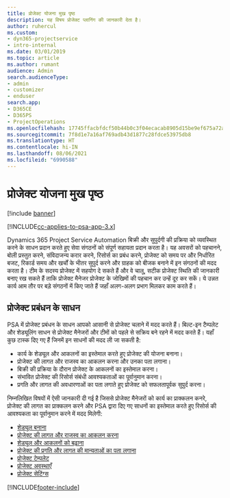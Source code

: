 ```yaml
---
title: प्रोजेक्ट योजना मुख पृष्ठ
description: यह विषय प्रोजेक्ट प्लानिंग की जानकारी देता है।
author: ruhercul
ms.custom:
- dyn365-projectservice
- intro-internal
ms.date: 03/01/2019
ms.topic: article
ms.author: rumant
audience: Admin
search.audienceType:
- admin
- customizer
- enduser
search.app:
- D365CE
- D365PS
- ProjectOperations
ms.openlocfilehash: 17745ffacbfdcf50b44b0c3f04ecacab8905d15be9ef675a72ae47a858cb9abe
ms.sourcegitcommit: 7f8d1e7a16af769adb43d1877c28fdce53975db8
ms.translationtype: HT
ms.contentlocale: hi-IN
ms.lasthandoff: 08/06/2021
ms.locfileid: "6990588"
---
```

# <a name="project-planning-home-page"></a>प्रोजेक्ट योजना मुख पृष्ठ

[!include [banner](../includes/psa-now-project-operations.md)]

[!INCLUDE[cc-applies-to-psa-app-3.x](../includes/cc-applies-to-psa-app-3x.md)]

Dynamics 365 Project Service Automation बिक्री और सुपुर्दगी की प्रक्रिया को व्यवस्थित करने के साधन प्रदान करते हुए सेवा संगठनों को संपूर्ण सहायता प्रदान करता है। यह अवसरों को पहचानने, बोली प्रस्तुत करने, संविदाजन्य करार करने, रिसोर्स का प्रबंध करने, प्रोजेक्ट को समय पर और निर्धारित बजट, रिकार्ड समय और खर्चों के भीतर सुपुर्द करने और ग्राहक को बीजक बनाने में इन संगठनों की मदद करता है। टीम के सदस्य प्रोजेक्ट में सहयोग दे सकते हैं और वे चालू, सटीक प्रोजेक्ट स्थिति की जानकारी बनाए रख सकते हैं ताकि प्रोजेक्ट मैनेजर प्रोजेक्ट के जोखिमों की पहचान कर उन्हें दूर कर सकें। ये उन्नत कार्य आम तौर पर बड़े संगठनों में किए जाते हैं जहाँ अलग-अलग प्रभाग मिलकर काम करते हैं।

## <a name="project-management-tools"></a>प्रोजेक्ट प्रबंधन के साधन

PSA में प्रोजेक्ट प्रबंधन के साधन आपको आसानी से प्रोजेक्ट चलाने में मदद करते हैं। बिल्ट-इन टैम्पलेट और शेड्यूलिंग साधन से प्रोजेक्ट मैनेजरों और टीमों को पहले से सक्रिय बने रहने में मदद करते हैं। यहाँ कुछ टास्क दिए गए हैं जिनमें इन साधनों की मदद ली जा सकती है:

- कार्य के शेड्यूल और आकलनों का इस्तेमाल करते हुए प्रोजेक्ट की योजना बनाना।
- प्रोजेक्ट की लागत और राजस्व का आकलन करना और उनका पता लगाना।
- बिक्री की प्रक्रिया के दौरान प्रोजेक्ट के आकलनों का इस्तेमाल करना।
- संभावित प्रोजेक्ट की रिसोर्स संबंधी आवश्यकताओं का पूर्वानुमान करना।
- प्रगति और लागत की अवधारणाओं का पता लगाते हुए प्रोजेक्ट को सफलतापूर्वक सुपुर्द करना।

निम्नलिखित विषयों में ऐसी जानकारी दी गई है जिससे प्रोजेक्ट मैनेजरों को कार्य का प्राक्कलन कनरे, प्रोजेक्ट की लागत का प्राक्कलन करने और PSA द्वारा दिए गए साधनों का इस्तेमाल करते हुए रिसोर्स की आवश्यकता का पूर्वानुमान करने में मदद मिलेगी:

- [शेड्यूल बनाना](project-creating.md)
- [प्रोजेक्ट की लागत और राजस्व का आकलन करना](project-estimating.md)
- [शेड्यूल और आकलनों को बढ़ाना](project-leveraging.md)
- [प्रोजेक्ट की प्रगति और लागत की मान्यताओं का पता लगाना](project-tracking.md)
- [प्रोजेक्ट टेम्पलेट](project-templates.md)
- [प्रोजेक्ट अवस्थाएँ](project-stages.md)
- [प्रोजेक्ट सेटिंग्‍स](project-settings.md)


[!INCLUDE[footer-include](../includes/footer-banner.md)]